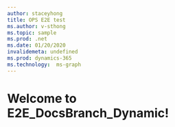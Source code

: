 ```yaml
---
author: staceyhong
title: OPS E2E test
ms.author: v-sthong
ms.topic: sample
ms.prod: .net
ms.date: 01/20/2020
invalidemeta: undefined
ms.prod: dynamics-365 
ms.technology:  ms-graph
---
```


# Welcome to E2E_DocsBranch_Dynamic!
